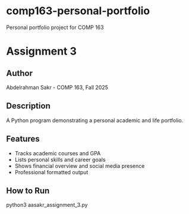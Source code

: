 # comp163-personal-portfolio
Personal portfolio project for COMP 163
# Assignment 3
## Author
Abdelrahman Sakr - COMP 163, Fall 2025

## Description
A Python program demonstrating a personal academic and life portfolio.

## Features
- Tracks academic courses and GPA
- Lists personal skills and career goals
- Shows financial overview and social media presence
- Professional formatted output

## How to Run
python3 aasakr_assignment_3.py


